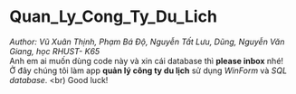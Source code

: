 # Quan_Ly_Cong_Ty_Du_Lich
*Author: Vũ Xuân Thịnh, Phạm Bá Độ, Nguyễn Tất Lưu, Dũng, Nguyễn Văn Giang, học RHUST- K65* <br>
Anh em ai muốn dùng code này và xin cái database thì **please inbox** nhé! <br>
Ở đây chúng tôi làm app **quản lý công ty du lịch** sử dụng *WinForm* và *SQL database*. <br)
Good luck!
